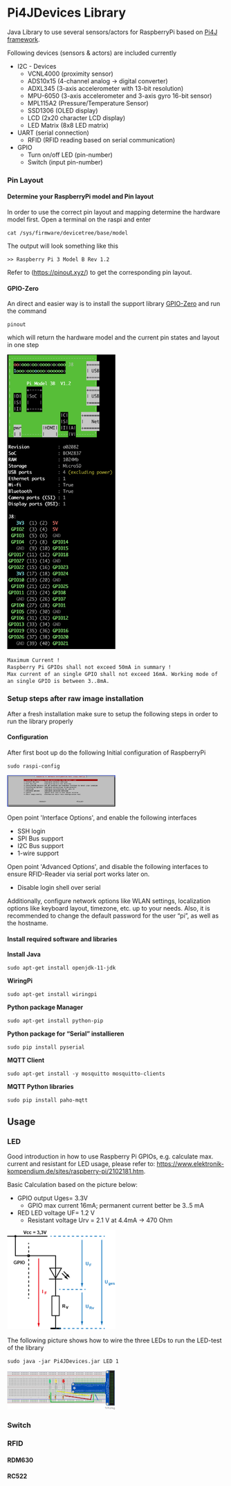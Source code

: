 # Pi4JDevices Library
Java Library to use several sensors/actors for RaspberryPi based on [Pi4J framework](https://pi4j.com/1.2/index.html).

Following devices (sensors & actors) are included currently
* I2C - Devices
  * VCNL4000    (proximity sensor)
  * ADS10x15    (4-channel analog -> digital converter)
  * ADXL345     (3-axis accelerometer with 13-bit resolution) 
  * MPU-6050    (3-axis accelerometer and 3-axis gyro 16-bit sensor)
  * MPL115A2    (Pressure/Temperature Sensor)
  * SSD1306     (OLED display)
  * LCD         (2x20 character LCD display)
  * LED Matrix  (8x8 LED matrix)
* UART (serial connection)
  * RFID        (RFID reading based on serial communication)
* GPIO
  * Turn on/off LED (pin-number)
  * Switch      (input pin-number)
  
### Pin Layout
#### Determine your RaspberryPi model and Pin layout
In order to use the correct pin layout and mapping determine the hardware model first.
Open a terminal on the raspi and enter
```
cat /sys/firmware/devicetree/base/model
```
The output will look something like this
```
>> Raspberry Pi 3 Model B Rev 1.2
```
Refer to (https://pinout.xyz/) to get the corresponding pin layout.

#### GPIO-Zero
An direct and easier way is to install the support library [GPIO-Zero](https://gpiozero.readthedocs.io/en/stable/installing.html)
and run the command
```
pinout
```
which will return the hardware model and the current pin states and layout in one step

<img src="./resources/pinlayout_sample.png" alt="gpiozero pin layout result" width="250"/>

```
Maximum Current !
Raspberry Pi GPIOs shall not exceed 50mA in summary ! 
Max current of an single GPIO shall not exceed 16mA. Working mode of an single GPIO is between 3..8mA.
```

### Setup steps after raw image installation
After a fresh installation make sure to setup the following steps in order to run the library properly
#### Configuration
After first boot up do the following Initial configuration of RaspberryPi
```
sudo raspi-config
```

<img src="./resources/raspi-config_menu.png" alt="raspi-config menu" width="250"/>

Open point 'Interface Options', and enable the following interfaces
*	SSH login
* SPI Bus support
* I2C Bus support
* 1-wire support

Open point 'Advanced Options', and disable the following interfaces to ensure RFID-Reader via serial port works later on.
* Disable login shell over serial

Additionally, configure network options like WLAN settings, localization options like keyboard layout, timezone, etc. up to your needs.
Also, it is recommended to change the default password for the user “pi”, as well as the hostname.

#### Install required software and libraries

__Install Java__
```
sudo apt-get install openjdk-11-jdk
```
__WiringPi__
```
sudo apt-get install wiringpi
```
__Python package Manager__
```
sudo apt-get install python-pip
```
__Python package for “Serial” installieren__
```
sudo pip install pyserial
```
__MQTT Client__
```
sudo apt-get install -y mosquitto mosquitto-clients
```
__MQTT Python libraries__
```
sudo pip install paho-mqtt
```
## Usage
### LED
Good introduction in how to use Raspberry Pi GPIOs, e.g. calculate max. current and resistant for LED usage, please refer to: https://www.elektronik-kompendium.de/sites/raspberry-pi/2102181.htm.

Basic Calculation based on the picture below:
* GPIO output Uges= 3.3V
  * GPIO max current 16mA; permanent current better be 3..5 mA
* RED LED voltage UF= 1.2 V
  * Resistant voltage Urv = 2.1 V at 4.4mA -> 470 Ohm

<img src="./resources/LED_calc.png" alt="calc LED resistant" width="250"/>

The following picture shows how to wire the three LEDs to run the LED-test of the library
```
sudo java -jar Pi4JDevices.jar LED 1
```
<img src="./resources/fritzing_LED.png" alt="fritzing LED" width="250"/>

### Switch
### RFID
#### RDM630
#### RC522


